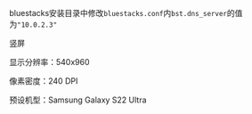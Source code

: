 bluestacks安装目录中修改`bluestacks.conf`内`bst.dns_server`的值为`"10.0.2.3"`

竖屏

显示分辨率：540x960

像素密度：240 DPI

预设机型：Samsung Galaxy S22 Ultra